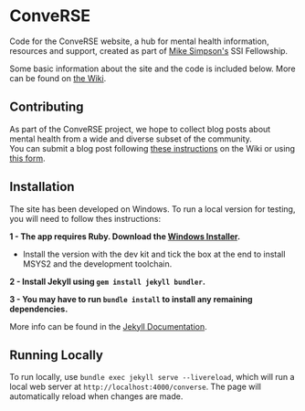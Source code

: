 # ConveRSE

Code for the ConveRSE website, a hub for mental health information, resources and support, 
created as part of [Mike Simpson's](https://www.software.ac.uk/fellowship-programme/mike-simpson) SSI Fellowship.

Some basic information about the site and the code is included below. More can be found on [the Wiki](https://github.com/mdsimpson42/converse/wiki).

## Contributing

As part of the ConveRSE project, we hope to collect blog posts about mental health from a wide and diverse subset of the community.  
You can submit a blog post following [these instructions](https://github.com/mdsimpson42/converse/wiki) on the Wiki or using [this form](https://forms.gle/p8LwvSPBNcywJbFj8). 

## Installation

The site has been developed on Windows. To run a local version for testing, you will need to follow thes instructions:

**1 - The app requires Ruby. Download the [Windows Installer](https://rubyinstaller.org/).**

- Install the version with the dev kit and tick the box at the end to install MSYS2 and the development toolchain.

**2 - Install Jekyll using `gem install jekyll bundler`.**

**3 - You may have to run `bundle install` to install any remaining dependencies.**

More info can be found in the [Jekyll Documentation](https://jekyllrb.com/docs/).

## Running Locally

To run locally, use `bundle exec jekyll serve --livereload`, which will run a local web server at `http://localhost:4000/converse`.
The page will automatically reload when changes are made.
